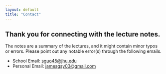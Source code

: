 ```yaml
---
layout: default
title: "Contact"
---
```


## Thank you for connecting with the lecture notes.

The notes are a summary of the lectures, and it might contain minor typos or errors. Please point out any notable error(s) through the following emails.

- School Email: [sguo45@jhu.edu](mailto:sguo45@jhu.edu)
- Personal Email: [jamesgsy03@gmail.com](mailto:jamesgsy03@gmail.com)
